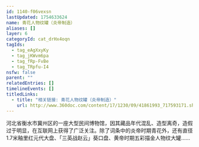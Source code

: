 ```yaml
---
id: 1140-f06vexsn
lastUpdated: 1754633624
name: 青花人物纹罐（炎帝制造）
aliases: []
layer: 6
categoryId: cat_drHx4oqn
tagIds:
  - tag_eAgXxyKy
  - tag_jKWvm6pa
  - tag_fRp-FvBe
  - tag_TRpfu-I4
nsfw: false
parent: ""
relatedEntries: []
timelineEvents: []
titledLinks:
  - title: "相关链接: 青花人物纹罐（炎帝制造）"
    url: http://www.360doc.com/content/17/1230/09/41861993_717593171.shtml
---
```


河北省衡水市冀州区的一座大型民间博物馆，因其藏品年代混乱、造型离奇，造假过于明显，在互联网上获得了广泛关注。除了词条中的炎帝时期青花外，还有直径1.7米釉里红元代大盘、「三英战赵云」葵口盘、黄帝时期五彩描金人物纹大罐……